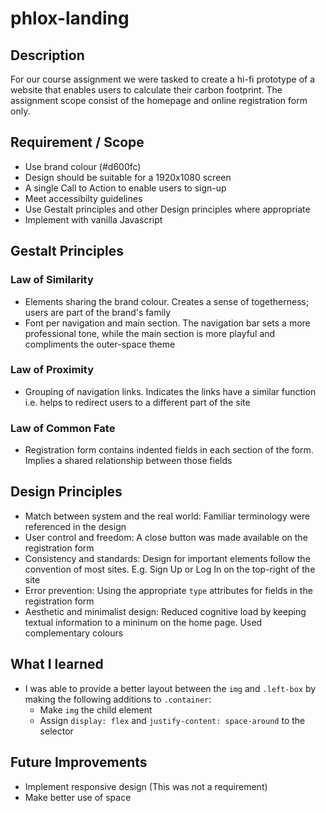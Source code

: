 # phlox-landing

## Description

For our course assignment we were tasked to create a hi-fi prototype of a website that enables users to calculate their carbon footprint. The assignment scope consist of the homepage and online registration form only. 

## Requirement / Scope

- Use brand colour (#d600fc)
- Design should be suitable for a 1920x1080 screen
- A single Call to Action to enable users to sign-up
- Meet accessibilty guidelines
- Use Gestalt principles and other Design principles where appropriate
- Implement with vanilla Javascript

## Gestalt Principles 
### Law of Similarity 

- Elements sharing the brand colour. Creates a sense of togetherness; users are part of the brand's family
- Font per navigation and main section. The navigation bar sets a more professional tone, while the main section is more playful and compliments the outer-space theme

### Law of Proximity

- Grouping of navigation links. Indicates the links have a similar function i.e. helps to redirect users to a different part of the site

### Law of Common Fate

- Registration form contains indented fields in each section of the form. Implies a shared relationship between those fields

## Design Principles

- Match between system and the real world: Familiar terminology were referenced in the design
- User control and freedom: A close button was made available on the registration form
- Consistency and standards: Design for important elements follow the convention of most sites. E.g. Sign Up or Log In on the top-right of the site
- Error prevention: Using the appropriate `type` attributes for fields in the registration form
- Aesthetic and minimalist design: Reduced cognitive load by keeping textual information to a mininum on the home page. Used complementary colours

## What I learned

- I was able to provide a better layout between the `img` and `.left-box` by making the following additions to `.container`:
    - Make `img` the child element 
    - Assign `display: flex` and `justify-content: space-around` to the selector

## Future Improvements
- Implement responsive design (This was not a requirement)
- Make better use of space
